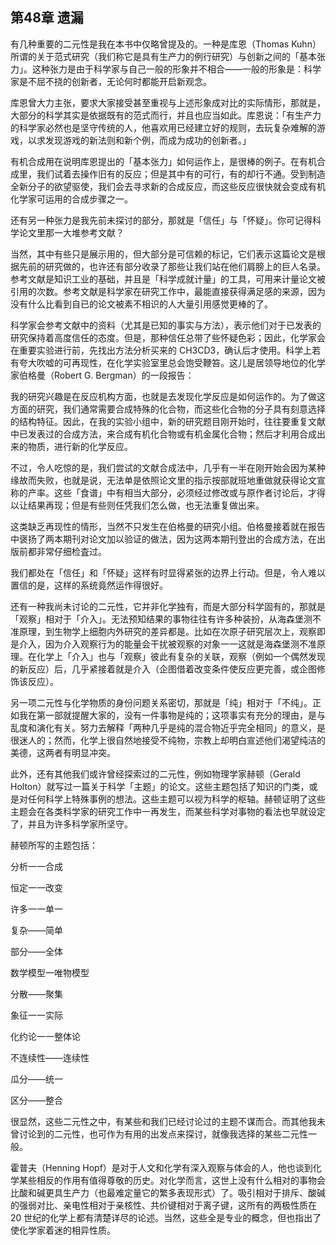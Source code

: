 ## 第48章 遗漏

有几种重要的二元性是我在本书中仅略曾提及的。一种是库恩（Thomas Kuhn）所谓的关于范式研究（我们称它是具有生产力的例行研究）与创新之间的「基本张力」。这种张力是由于科学家与自己一般的形象并不相合——一般的形象是：科学家是不屈不挠的创新者，无论何时都能开启新观念。

库恩曾大力主张，要求大家接受甚至重视与上述形象成对比的实际情形，那就是，大部分的科学其实是依据既有的范式而行，并且也应当如此。库恩说：「有生产力的科学家必然也是坚守传统的人，他喜欢用已经建立好的规则，去玩复杂难解的游戏，以求发现游戏的新法则和新个例，而成为成功的创新者。」

有机合成用在说明库恩提出的「基本张力」如何运作上，是很棒的例子。在有机合成里，我们试着去操作旧有的反应；但是其中有的可行，有的却行不通。受到制造全新分子的欲望驱使，我们会去寻求新的合成反应，而这些反应很快就会变成有机化学家可运用的合成步骤之一。

还有另一种张力是我先前未探讨的部分，那就是「信任」与「怀疑」。你可记得科学论文里那一大堆参考文献？

当然，其中有些只是展示用的，但大部分是可信赖的标记，它们表示这篇论文是根据先前的研究做的，也许还有部分收录了那些让我们站在他们肩膀上的巨人名录。参考文献是知识工业的基础，并且是「科学成就计量」的工具，可用来计量论文被引用的次数。参考文献是科学家在研究工作中，最能直接获得满足感的来源，因为没有什么比看到自已的论文被素不相识的人大量引用感觉更棒的了。

科学家会参考文献中的资料（尤其是已知的事实与方法），表示他们对于已发表的研究保持着高度信任的态度。但是，那种信任总带了些怀疑色彩；因此，化学家会在重要实验进行前，先找出方法分析买来的 CH3CD3，确认后才使用。科学上若有夸大吹嘘的可再现性，在化学实验室里总会饱受鞭笞。这儿是居领导地位的化学家伯格曼（Robert G. Bergman）的一段报告：

我的研究兴趣是在反应机构方面，也就是去发现化学反应是如何运作的。为了做这方面的研究，我们通常需要合成特殊的化合物，而这些化合物的分子具有刻意选择的结构特征。因此，在我的实验小组中，新的研究题目刚开始时，往往要重复文献中已发表过的合成方法，来合成有机化合物或有机金属化合物；然后才利用合成出来的物质，进行新的化学反应。

不过，令人吃惊的是，我们尝试的文献合成法中，几乎有一半在刚开始会因为某种缘故而失败，也就是说，无法单是依照论文里的指示按部就班地重做就获得论文宣称的产率。这些「食谱」中有相当大部分，必须经过修改或与原作者讨论后，才得以让结果再现；但是有些则任凭我们怎么做，也无法重复做出来。

这类缺乏再现性的情形，当然不只发生在伯格曼的研究小组。伯格曼接着就在报告中褒扬了两本期刊对论文加以验证的做法，因为这两本期刊登出的合成方法，在出版前都非常仔细检査过。

我们都处在「信任」和「怀疑」这样有时显得紧张的边界上行动。但是，令人难以置信的是，这样的系统竟然运作得很好。

还有一种我尚未讨论的二元性，它并非化学独有，而是大部分科学固有的，那就是「观察」相对于「介入」。无法预知结果的事物往往有许多种装扮，从海森堡测不准原理，到生物学上细胞内外研究的差异都是。比如在次原子研究层次上，观察即是介入，因为介入观察行为的能量会干扰被观察的对象一一这就是海森堡测不准原理。在化学上「介入」也与「观察」彼此有复杂的关联，观察（例如一个偶然发现的新反应）后，几乎紧接着就是介入（企图借着改变条件使反应更完善，或企图修饰该反应）。

另一项二元性与化学物质的身份问题关系密切，那就是「纯」相对于「不纯」。正如我在第一部就提醒大家的，没有一件事物是纯的；这项事实有充分的理由，是与乱度和演化有关。努力去解释「两种几乎是纯的混合物近乎完全相同」的意义，是很迷人的；然而，化学上很自然地接受不纯物，宗教上却明白宣述他们渴望纯洁的美德，这两者有明显冲突。

此外，还有其他我们或许曾经探索过的二元性，例如物理学家赫顿（Gerald Holton）就写过一篇关于科学「主题」的论文。这些主题包括了知识的门类，或是对任何科学上特殊事例的想法。这些主题可以视为科学的枢轴。赫顿证明了这些主题会在各类科学家的研究工作中一再发生，而某些科学对事物的看法也早就设定了，并且为许多科学家所坚守。

赫顿所写的主题包括：

分析一一合成

恒定一一改变

许多一一单一

复杂——简单

部分——全体

数学模型一唯物模型

分散——聚集

象征一一实际

化约论一一整体论

不连续性——连续性

瓜分——统一

区分——整合

很显然，这些二元性之中，有某些和我们已经讨论过的主题不谋而合。而其他我未曾讨论到的二元性，也可作为有用的出发点来探讨，就像我选择的某些二元性一般。

霍普夫（Henning Hopf）是对于人文和化学有深入观察与体会的人，他也谈到化学某些相反的作用有值得尊敬的历史。对化学而言，这世上没有什么相对的事物会比酸和碱更具生产力（也最难定量它的繁多表现形式）了。吸引相对于排斥、酸碱的强弱对比、亲电性相对于亲核性、共价键相对于离子键，这所有的两极性质在 20 世纪的化学上都有清楚详尽的论述。当然，这些全是专业的概念，但也指出了使化学家着迷的相异性质。

